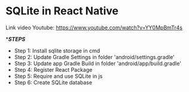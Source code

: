 # SQLite in React Native
Link video Youtube: https://www.youtube.com/watch?v=YY0MpBmTr4s<br/>

**********STEPS*********<br/>
- Step 1: Install sqlite storage in cmd<br/>
- Step 2: Update Gradle Settings in folder 'android/settings.gradle'<br/>
- Step 3: Update app Gradle Build in folder 'android/app/build.gradle'<br/>
- Step 4: Register React Package<br/>
- Step 5: Require and use SQLite in js<br/>
- Step 6: Create SQLite database
